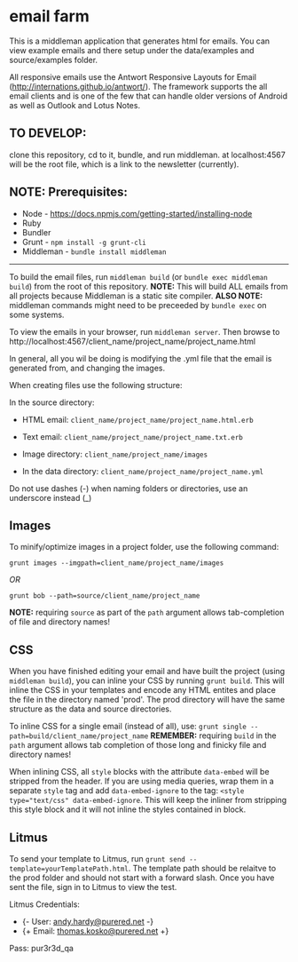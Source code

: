 # email farm

This is a middleman application that generates html for emails. You can view example emails and there setup under the data/examples and source/examples folder.

All responsive emails use the Antwort Responsive Layouts for Email (http://internations.github.io/antwort/).  The framework supports the all email clients and is one of the few that can handle older versions of Android as well as Outlook and Lotus Notes.

## TO DEVELOP:

clone this repository, cd to it, bundle, and run middleman. at localhost:4567 will be the root file, which is a link to the newsletter (currently).


## NOTE: Prerequisites:
* Node - https://docs.npmjs.com/getting-started/installing-node
* Ruby
* Bundler
* Grunt - `npm install -g grunt-cli`
* Middleman - `bundle install middleman`

---------------------------------------

To build the email files, run `middleman build` (or `bundle exec middleman build`) from the root of this repository.
__NOTE:__ This will build ALL emails from all projects because Middleman is a static site compiler.
__ALSO NOTE:__ middleman commands might need to be preceeded by `bundle exec` on some systems.

To view the emails in your browser, run `middleman server`. Then browse to http://localhost:4567/client_name/project_name/project_name.html

In general, all you wil be doing is modifying the .yml file that the email is generated from, and changing the images.

When creating files use the following structure: 

In the source directory: 

* HTML email: `client_name/project_name/project_name.html.erb`

* Text email: `client_name/project_name/project_name.txt.erb`

* Image directory: `client_name/project_name/images`

* In the data directory: `client_name/project_name/project_name.yml`

Do not use dashes (-) when naming folders or directories, use an underscore instead (_)

Images
------------
To minify/optimize images in a project folder, use the following command: 

`grunt images --imgpath=client_name/project_name/images`

_OR_

`grunt bob --path=source/client_name/project_name`

__NOTE:__ requiring `source` as part of the `path` argument allows tab-completion of file and directory names!



CSS
------------
When you have finished editing your email and have built the project (using `middleman build`), you can inline your CSS by running `grunt build`. This will inline the CSS in your templates and encode any HTML entites and place the file in the directory named 'prod'. The prod directory will have the same structure as the data and source directories.

To inline CSS for a single email (instead of all), use:
`grunt single --path=build/client_name/project_name`
__REMEMBER:__ requiring `build` in the `path` argument allows tab completion of those long and finicky file and directory names!

When inlining CSS, all `style` blocks with the attribute `data-embed` will be stripped from the header.  If you are using media queries, wrap them in a separate `style` tag and  add `data-embed-ignore` to the  tag: `<style type="text/css" data-embed-ignore`. This will keep the inliner from stripping this style block and it will not inline the styles contained in block.

Litmus
------------
To send your template to Litmus, run `grunt send --template=yourTemplatePath.html`.  The template path should be relaitve to the prod folder and should not start with a forward slash. Once you have sent the file, sign in to Litmus to view the test.

Litmus Credentials:

- {- User: andy.hardy@purered.net -}
- {+ Email: thomas.kosko@purered.net +}

Pass: pur3r3d_qa
